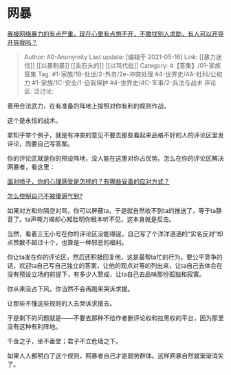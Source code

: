 # 网暴
[我被网络暴力的有点严重，现在心里有点想不开，不敢找别人求助，有人可以开导开导我吗？](https://www.zhihu.com/question/383282695/answer/1115113788)

> Author: #0-Anonymity
> Last update: [编辑于 2021-05-16]
> Link: [[暴力迷信]] [[以暴制暴]] [[丢石头的]] [[以骂代批]]
> Category: #【答集】/01-家族答集
> Tag: #1-家族/1B-处世/2-外务/2e-冲突处理 #4-世界史/4A-社科/公权力 #1-家族/1C-安全/1-自我保护 #4-世界史/4C-军事/2-兵法与战术
> 评论区:
> 泛讨论:

善用合法武力，在有准备的阵地上按照对你有利的规则作战。

这个是永恒的战术。

拿知乎举个例子，就是有冲突的意见不要去那些看起来品格不好的人的评论区里发评论，而要自己写答案。

你的评论区就是你的预设阵地，没人能在这里对你占优势。怎么在你的评论区解决网暴者，看这里：

[面对喷子，你的心理感受是怎样的？有哪些妥善的应对方式？](https://www.zhihu.com/question/27507216/answer/1007913097)

[怎么控制自己不被傻逼气到?](https://www.zhihu.com/question/343589268/answer/844489307)

如果对方和你隔空对骂，你可以屏蔽ta，于是就自然收不到ta的推送了，等于ta静音了。ta声嘶力竭却心知肚明你根本听不见，这本身就是反击。

当然，看着三无小号在你的评论区没能得逞，自己写了个洋洋洒洒的“实名反对”却点赞数不超过十个，也算是一种邪恶的福利。

你让ta发在你的评论区，然后还积极回复他，这是最帮ta忙的行为。要公平竞争的话，欢迎ta自己写自己独立的答案，让他的观点对等的列出来，让ta自己去体会在没有预设立场的前提下，有多少人赞成，让ta自己去品味那份孤独和寂寞。

你从来没占下风，你当然不会再跑来哭诉求援。

让那些不懂这些规则的人去哭诉求援去。

于是剩下的问题就是——不要去那种不给作者删评论权和拉黑权的平台，因为那里没有这种有利阵地。

千金之子，坐不垂堂；君子不立危墙之下。

如果人人都明白了这个规则，网暴者自己才是弱势群体。这样网暴自然就渐渐消失了。
